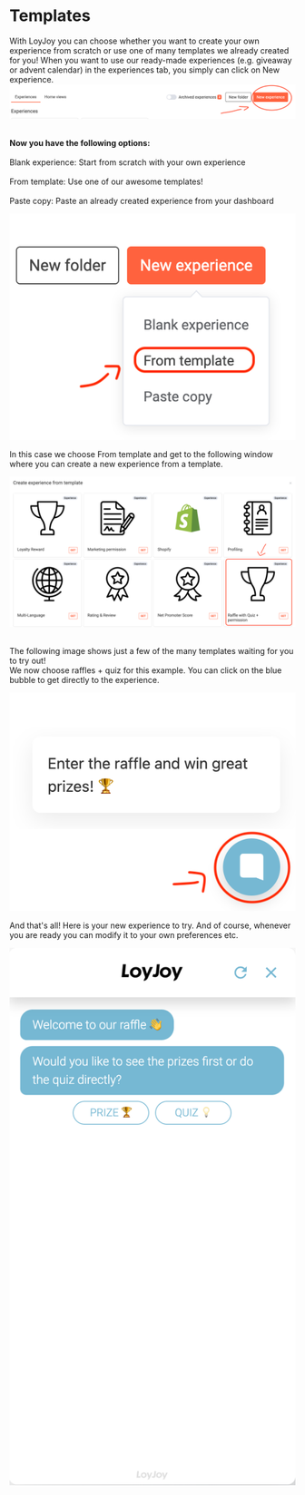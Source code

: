 # Templates

With LoyJoy you can choose whether you want to create your own experience from scratch or use one of many templates we already created for you! 
When you want to use our ready-made experiences (e.g. giveaway or advent calendar) in the experiences tab, you simply can click on New experience.
![New Experience](new_experience.png "New Experience")

<br> <b>Now you have the following options: </b> </br>
<br>Blank experience: Start from scratch with your own experience </br>
<br>From template: Use one of our awesome templates! </br>
<br>Paste copy: Paste an already created experience from your dashboard </br>

![From template](from_template.png "From template")

In this case we choose From template and get to the following window where you can create a new experience from a template. 

![Choose experience](choose_experience.png "Choose experience")

<br>The following image shows just a few of the many templates waiting for you to try out!</br>
We now choose raffles + quiz for this example. You can click on the blue bubble to get directly to the experience. 

![Click bot](click_bot.png "Click bot")

And that's all! Here is your new experience to try. And of course, whenever you are ready you can modify it to your own preferences etc.

![Bot preview](bot_preview.png "Bot preview")


